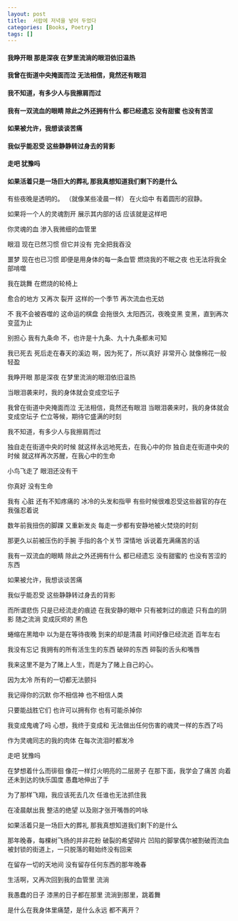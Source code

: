 ```yaml
---
layout: post
title:  서랍에 저녁을 넣어 두었다
categories: [Books, Poetry]
tags: []
---
```

#### 我睁开眼 那是深夜 在梦里流淌的眼泪依旧温热
#### 我曾在街道中央掩面而泣 无法相信，竟然还有眼泪
#### 我不知道，有多少人与我擦肩而过
#### 我有一双流血的眼睛 除此之外还拥有什么 都已经遗忘 没有甜蜜 也没有苦涩
#### 如果被允许，我想谈谈苦痛
#### 我似乎能忍受 这些静静转过身去的背影
#### 走吧 犹豫吗
#### 如果活着只是一场巨大的葬礼 那我真想知道我们剩下的是什么
<!-- more -->
有些夜晚是透明的。 （就像某些凌晨一样） 在火焰中 有着圆形的寂静。

如果将一个人的灵魂割开 展示其内部的话 应该就是这样吧

你灵魂的血 渗入我微细的血管里

眼泪 现在已然习惯 但它并没有 完全把我吞没

噩梦 现在也已习惯 即便是用身体的每一条血管 燃烧我的不眠之夜 也无法将我全部啃噬

我在跳舞 在燃烧的轮椅上

愈合的地方 又再次 裂开 这样的一个季节 再次流血也无妨

不 我不会被吞噬的 这命运的棋盘 会拖很久 太阳西沉，夜晚变黑 变黑，直到再次 变蓝为止

别担心 我有九条命 不，也许是十九条、九十九条都未可知

我已死去 死后走在春天的溪边 啊，因为死了，所以真好 非常开心 就像棉花一般轻盈

我睁开眼 那是深夜 在梦里流淌的眼泪依旧温热

当眼泪袭来时，我的身体就会变成空坛子

我曾在街道中央掩面而泣 无法相信，竟然还有眼泪 当眼泪袭来时，我的身体就会变成空坛子 伫立等候，期待它盛满的时刻

我不知道，有多少人与我擦肩而过

独自走在街道中央的时候 就这样永远地死去，在我心中的你 独自走在街道中央的时候 就这样再次苏醒，在我心中的生命

小鸟飞走了 眼泪还没有干

你真好 没有生命

我有 心脏 还有不知疼痛的 冰冷的头发和指甲 有些时候很难忍受这些器官的存在 我强忍着说

数年前我扭伤的脚踝 又重新发炎 每走一步都有安静地被火焚烧的时刻

那更久以前被压伤的手腕 手指的各个关节 深情地 诉说着充满痛苦的话

我有一双流血的眼睛 除此之外还拥有什么 都已经遗忘 没有甜蜜的 也没有苦涩的东西

如果被允许，我想谈谈苦痛

我似乎能忍受 这些静静转过身去的背影

而所谓悲伤 只是已经流走的痕迹 在我安静的眼中 只有被刺过的痕迹 只有血的阴影 随之流淌 变成灰烬的 黑色

蜷缩在黑暗中 以为是在等待夜晚 到来的却是清晨 时间好像已经流逝 百年左右

我没有忘记 我拥有的所有活生生的东西 破碎的东西 碎裂的舌头和嘴唇

我来这里不是为了赌上人生，而是为了赌上自己的心。

因为太冷 所有的一切都无法颤抖

我记得你的沉默 你不相信神 也不相信人类

只要能战胜它们 也许可以拥有你 也有可能杀掉你

我变成鬼魂了吗 心想，我终于变成和 无法做出任何伤害的魂灵一样的东西了吗

作为灵魂同志的我的肉体 在每次流泪时都发冷

走吧 犹豫吗

在梦想着什么而徘徊 像花一样灯火明亮的二层房子 在那下面，我学会了痛苦 向着还未到达的快乐国度 愚蠢地伸出了手

为了那样飞翔，我应该死去几次 任谁也无法抓住我

在凌晨献出我 整洁的绝望 以及刚才张开嘴唇的吟咏

如果活着只是一场巨大的葬礼 那我真想知道我们剩下的是什么

那年晚春，每棵树飞扬的并非花粉 破裂的希望碎片 凹陷的脚掌偶尔被割破而流血 被封锁的街道上，一只脱落的鞋始终没有回来

在留存一切的天地间 没有留存任何东西的那年晚春

生活啊，又再次回到我的血管里 流淌

我愚蠢的日子 漆黑的日子都在那里 流淌到那里，跳着舞

是什么在我身体里痛楚，是什么永远 都不离开？
